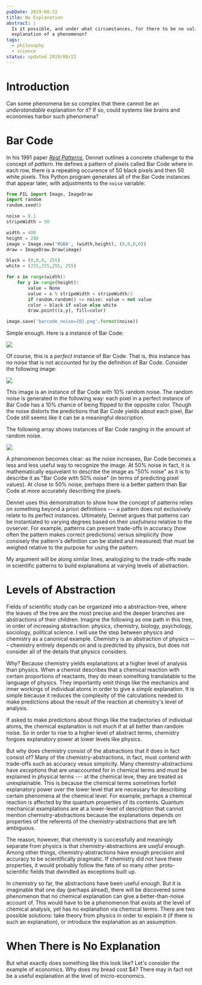 ```yaml
---
pubDate: 2019-08-22
title: No Explanation
abstract: |
  Is it possible, and under what circumstances, for there to be no valid
  explanation of a phenomenon?
tags:
  - philosophy
  - science
status: updated 2019/08/22
---
```


# Introduction

Can some phenomena be so complex that there cannot be an _understandable_
explanation for it? If so, could systems like brains and economies harbor such
phenomena?

# Bar Code

In his 1991 paper
_[Real Patterns](https://ruccs.rutgers.edu/images/personal-zenon-pylyshyn/class-info/FP2012/FP2012_readings/Dennett_RealPatterns.pdf)_,
Dennet outlines a concrete challenge to the concept of _pattern_. He defines a
pattern of pixels called Bar Code where in each row, there is a repeating
occurence of 50 black pixels and then 50 white pixels. This Python program
generates all of the Bar Code instances that appear later, with adjustments to
the `noise` variable:

```python
from PIL import Image, ImageDraw
import random
random.seed()

noise = 0.1
stripeWidth = 50

width = 400
height = 200
image = Image.new('RGBA', (width,height), (0,0,0,0))
draw = ImageDraw.Draw(image)

black = (0,0,0, 255)
white = (255,255,255, 255)

for x in range(width):
    for y in range(height):
        value = None
        value = x % stripeWidth < stripeWidth/2
        if random.random() <= noise: value = not value
        color = black if value else white
        draw.point((x,y), fill=color)

image.save('barcode_noise={0}.png'.format(noise))
```

Simple enough. Here is a instance of Bar Code:

![](/assets/posts/no-explanation/barcode_noise=0.0.png)

Of course, this is a _perfect_ instance of Bar Code. That is, this instance has
no _noise_ that is not accounted for by the definition of Bar Code. Consider the
following image:

![](/assets/posts/no-explanation/barcode_noise=0.1.png)

This image is an instance of Bar Code with 10% random noise. The random noise is
generated in the following way: each pixel in a perfect instance of Bar Code has
a 10% chance of being flipped to the opposite color. Though the noise distorts
the predictions that Bar Code yields about each pixel, Bar Code still seems like
it can be a meaningful description.

The following array shows instances of Bar Code ranging in the amount of random
noise.

![](/assets/posts/no-explanation/barcode-array.png)

A phenomenon becomes clear: as the noise increases, Bar Code becomes a less and
less useful way to recognize the image. At 50% noise in fact, it is
mathematically equivelant to describe the image as "50% noise" as it is to
describe it as "Bar Code with 50% noise" (in terms of predicting pixel values).
At close to 50% noise, perhaps there is a better pattern than Bar Code at more
accurately describing the pixels.

Dennet uses this demonstration to show how the concept of patterns relies on
something beyond a priori definitions --- a pattern does not exclusively relate
to its perfect instances. Ultimately, Dennet argues that patterns can be
instantiated to varying degrees based on their _usefulness_ relative to the
ovserver. For example, patterns can present trade-offs in accuracy (how often
the pattern makes correct predictions) versus simplicity (how consisely the
pattern's definition can be stated and measured) that must be weighed relative
to the purpose for using the pattern.

My argument will be along similar lines, analogizing to the trade-offs made in
scientific patterns to build explanations at varying levels of abstraction.

# Levels of Abstraction

Fields of scientific study can be organized into a abstraction-tree, where the
leaves of the tree are the most precise and the deeper branches are abstractions
of their children. Imagine the following as one path in this tree, in order of
increasing abstraction: physics, chemistry, biology, psychology, sociology,
political science. I will use the step between physics and chemistry as a
canonical example. Chemistry is an abstraction of physics --- chemistry entirely
depends on and is predicted by physics, but does not consider all of the details
that physics considers.

Why? Because chemistry yields explanations at a higher level of analysis than
physics. When a chemist describes that a chemical reaction with certain
proportions of reactants, they do mean something translatable to the language of
physics. They importantly omit things like the mechanics and inner workings of
individual atoms in order to give a _simple_ explanation. It is simple because
it reduces the complexity of the calculations needed to make predictions about
the result of the reaction at chemistry's level of analysis.

If asked to make predictions about things like the tradjectories of individual
atoms, the chemical explanation is not much if at all better than random noise.
So in order to rise to a higher level of abstract terms, chemistry forgoes
explanatory power at lower levels like physics.

But why does chemistry consist of the abstractions that it does in fact consist
of? Many of the chemistry-abstractions, in fact, must contend with trade-offs
such as accuracy vesus simplicity. Many chemistry-abstractions have _exceptions_
that are unaccounted for in chemical terms and must be explained in physical
terms --- at the chemical leve, they are treated as unexplainable. This is
because the chemical terms sometimes forfeit explanatory power over the lower
level that are necessary for describing certain phenomena at the chemical level.
For example, perhaps a chemical reaction is affected by the quantum properties
of its contents. Quantum mechanical examplations are at a lower-level of
description that cannot mention chemistry-abstractions because the explanations
depends on properties of the referents of the chemistry-abstractions that are
left ambiguous.

The reason, however, that chemistry is successfully and meaningly separate from
physics is that chemistry-abstractions are _useful_ enough. Among other things,
chemistry-abstractions have enough precision and accuracy to be scientifically
pragmatic. If chemistry did not have these properties, it would probably follow
the fate of so many other proto-scientific fields that dwindled as exceptions
built up.

In chemistry so far, the abstractions have been useful enough. But it is
imaginable that one day (perhaps alread), there will be discovered some
phenomenon that no chemical explanation can give a better-than-noise account of.
This would have to be a phenomenon that exists at the level of chemical
analysis, yet has no explanation via chemical terms. There are two possible
solutions: take theory from physics in order to explain it (if there is such an
explanation), or introduce the explanation as an assumption.

# When There is No Explanation

But what exactly does something like this look like? Let's consider the example
of economics. Why does my bread cost $4? There may in fact not be a useful
explanation at the level of micro-economics.
